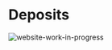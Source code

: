 # Deposits

![website-work-in-progress](https://user-images.githubusercontent.com/81968767/138723063-952392ad-807d-4f0a-9ca5-4ed9556eb173.png)

